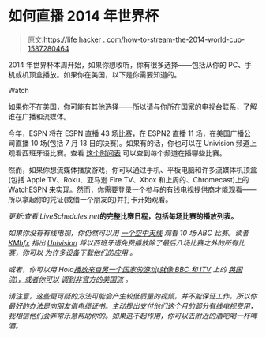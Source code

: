 # 如何直播 2014 年世界杯

> 原文:[https://life hacker . com/how-to-stream-the-2014-world-cup-1587280464](https://lifehacker.com/how-to-stream-the-2014-world-cup-1587280464)

2014 年世界杯本周开始，如果你想收听，你有很多选择——包括从你的 PC、手机或机顶盒播放。如果你在美国，以下是你需要知道的。

Watch

如果你不在美国，你可能有其他选择——所以请与你所在国家的电视台联系，了解谁在广播和流媒体。

今年，ESPN 将在 ESPN 直播 43 场比赛，在 ESPN2 直播 11 场，在美国广播公司直播 10 场(包括 7 月 13 日的决赛)。如果有的话，你也可以在 Univision 频道上观看西班牙语比赛。查看 [这个时间表](http://variety.com/2014/tv/news/world-cup-schedule-1201198549/) 可以查到每个频道在播哪些比赛。

然而，如果你想流媒体播放游戏，你可以通过手机、平板电脑和许多流媒体机顶盒(包括 Apple TV、Roku、亚马逊 Fire TV、Xbox 和上周的、Chromecast)上的 [WatchESPN](http://espn.go.com/watchespn/apps) 来实现。然而，你需要登录一个参与的有线电视提供商才能观看——所以拿起你的凭证(或借一个朋友的)并打卡开始观看。

*更新:查看 LiveSchedules.net*[](http://www.liveschedules.net/world-cup-schedule/)**的完整比赛日程，包括每场比赛的播放列表。**

*如果你没有有线电视，你仍然可以用 [一个空中天线](http://lifehacker.com/how-to-choose-the-best-over-the-air-antenna-for-free-hd-1569752514) 观看 10 场 ABC 比赛。读者 [KMhfx](http://kmhfx.kinja.com/) 指出 [Univision](http://www.univision.com/) 将以西班牙语免费播放除了最后八场比赛之外的所有比赛，你可以 [为许多设备下载他们的应用](http://movil.univision.com/apps/openpage/2011-10-14/aplicacion-de-futbol) 。*

*或者，你可以用 Hola[播放来自另一个国家的游戏(就像 BBC 和 ITV](https://lifehacker.com/the-always-up-to-date-guide-to-streaming-blocked-conten-5983904) 上的 [英国流)，或者你可以](http://worldsoccertalk.com/2014/05/30/world-cup-tv-schedule-for-bbc-and-itv-subscribers-in-the-united-kingdom/) [调到非官方的美国流](http://lifehacker.com/how-can-i-watch-almost-any-live-sports-game-online-30804007) 。*

*请注意，这些更可疑的方法可能会产生较低质量的视频，并不能保证工作，所以你最好的办法是向朋友借电缆证书。主动提出支付他们这个月的部分有线电视费用，我相信他们会非常乐意帮助你的。如果这不起作用，你可以去附近的酒吧喝一杯啤酒。*
